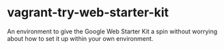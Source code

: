 vagrant-try-web-starter-kit
===========================

An environment to give the Google Web Starter Kit a spin without worrying about how to set it up within your own environment.
